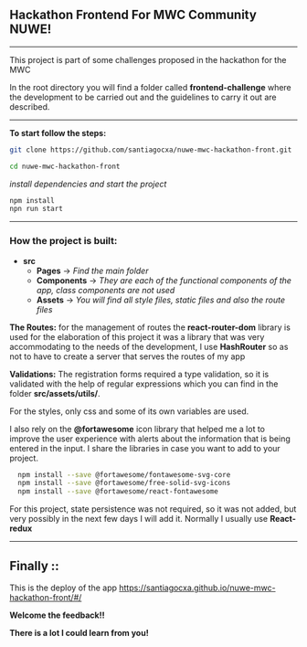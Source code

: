 ## Hackathon Frontend For MWC Community NUWE!

---

This project is part of some challenges proposed in the hackathon for the MWC

In the root directory you will find a folder called **frontend-challenge** where the development to be carried out and the guidelines to carry it out are described.

---

**To start follow the steps:**

```sh
git clone https://github.com/santiagocxa/nuwe-mwc-hackathon-front.git

cd nuwe-mwc-hackathon-front
```

_install dependencies and start the project_

```sh
npm install
npn run start
```

---

### **How the project is built:**

- **src**
  - **Pages** -> _Find the main folder_
  - **Components** -> _They are each of the functional components of the app, class components are not used_
  - **Assets** -> _You will find all style files, static files and also the route files_

**The Routes:** for the management of routes the **react-router-dom** library is used for the elaboration of this project it was a library that was very accommodating to the needs of the development, I use **HashRouter** so as not to have to create a server that serves the routes of my app

**Validations:** The registration forms required a type validation, so it is validated with the help of regular expressions which you can find in the folder **src/assets/utils/**.

For the styles, only css and some of its own variables are used.

I also rely on the **@fortawesome** icon library that helped me a lot to improve the user experience with alerts about the information that is being entered in the input. I share the libraries in case you want to add to your project.

```sh
  npm install --save @fortawesome/fontawesome-svg-core
  npm install --save @fortawesome/free-solid-svg-icons
  npm install --save @fortawesome/react-fontawesome
```

For this project, state persistence was not required, so it was not added, but very possibly in the next few days I will add it. Normally I usually use **React-redux**

---

## **Finally :**:

This is the deploy of the app https://santiagocxa.github.io/nuwe-mwc-hackathon-front/#/

**Welcome the feedback!!**

**There is a lot I could learn from you!**
